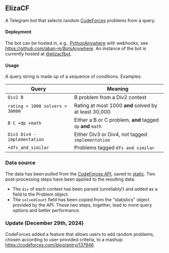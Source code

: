 ## ElizaCF
A Telegram bot that selects random [CodeForces](https://www.codeforces.com) problems from a query.

#### Deployment
The bot can be hosted in, e.g., [PythonAnywhere](https://pythonanywhere.com) with webhooks, see https://github.com/aban-m/BotsAnywhere.
An instance of the bot is currently hosted at [@elizacfbot](https://t.me/elizacfbot).

#### Usage
A query string is made up of a sequence of conditions. Examples:

| Query                           | Meaning                                               |
| ------------------------------- | ----------------------------------------------------- |
| `Div2 B`                        | B problem from a Div2 contest                         |
| `rating > 1000 solvers > 30000` | Rating at most 1000 **and** solved by at least 30,000 |
| `B C +dp +math`                       | Either a B or C problem, **and**  tagged `dp` **and** `math`                  |
| `Div3 Div4 -implementation`     | Either Div3 or Div4, not tagged `implementation`      |
| `+dfs_and_similar`              | Problems tagged `dfs and similar`                     |

### Data source
The data has been pulled from the [CodeForces API](https://codeforces.com/apiHelp), saved to [static](https://github.com/aban-m/elizacf/tree/master/static).
Two post-processing steps have been applied to the resulting data:
- The `div` of each contest has been parsed (unreliably!) and added as a field to the Problem object.
- The `solvedCount` field has been copied from the "statistics" object provided by the API.
These two steps, together, lead to more query options and better performance.

### Update (December 29th, 2024)
CodeForces added a feature that allows users to add random problems, chosen according to user-provided criteria, to a mashup:
https://codeforces.com/blog/entry/137946
